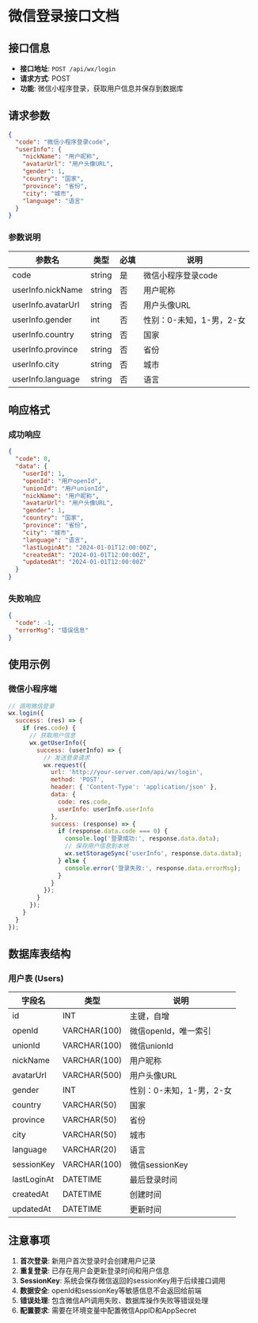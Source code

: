 # 微信登录接口文档

## 接口信息

- **接口地址**: `POST /api/wx/login`
- **请求方式**: POST
- **功能**: 微信小程序登录，获取用户信息并保存到数据库

## 请求参数

```json
{
  "code": "微信小程序登录code",
  "userInfo": {
    "nickName": "用户昵称",
    "avatarUrl": "用户头像URL",
    "gender": 1,
    "country": "国家",
    "province": "省份",
    "city": "城市",
    "language": "语言"
  }
}
```

### 参数说明

| 参数名 | 类型 | 必填 | 说明 |
|--------|------|------|------|
| code | string | 是 | 微信小程序登录code |
| userInfo.nickName | string | 否 | 用户昵称 |
| userInfo.avatarUrl | string | 否 | 用户头像URL |
| userInfo.gender | int | 否 | 性别：0-未知，1-男，2-女 |
| userInfo.country | string | 否 | 国家 |
| userInfo.province | string | 否 | 省份 |
| userInfo.city | string | 否 | 城市 |
| userInfo.language | string | 否 | 语言 |

## 响应格式

### 成功响应

```json
{
  "code": 0,
  "data": {
    "userId": 1,
    "openId": "用户openId",
    "unionId": "用户unionId",
    "nickName": "用户昵称",
    "avatarUrl": "用户头像URL",
    "gender": 1,
    "country": "国家",
    "province": "省份",
    "city": "城市",
    "language": "语言",
    "lastLoginAt": "2024-01-01T12:00:00Z",
    "createdAt": "2024-01-01T12:00:00Z",
    "updatedAt": "2024-01-01T12:00:00Z"
  }
}
```

### 失败响应

```json
{
  "code": -1,
  "errorMsg": "错误信息"
}
```

## 使用示例

### 微信小程序端

```javascript
// 调用微信登录
wx.login({
  success: (res) => {
    if (res.code) {
      // 获取用户信息
      wx.getUserInfo({
        success: (userInfo) => {
          // 发送登录请求
          wx.request({
            url: 'http://your-server.com/api/wx/login',
            method: 'POST',
            header: { 'Content-Type': 'application/json' },
            data: {
              code: res.code,
              userInfo: userInfo.userInfo
            },
            success: (response) => {
              if (response.data.code === 0) {
                console.log('登录成功:', response.data.data);
                // 保存用户信息到本地
                wx.setStorageSync('userInfo', response.data.data);
              } else {
                console.error('登录失败:', response.data.errorMsg);
              }
            }
          });
        }
      });
    }
  }
});
```

## 数据库表结构

### 用户表 (Users)

| 字段名 | 类型 | 说明 |
|--------|------|------|
| id | INT | 主键，自增 |
| openId | VARCHAR(100) | 微信openId，唯一索引 |
| unionId | VARCHAR(100) | 微信unionId |
| nickName | VARCHAR(100) | 用户昵称 |
| avatarUrl | VARCHAR(500) | 用户头像URL |
| gender | INT | 性别：0-未知，1-男，2-女 |
| country | VARCHAR(50) | 国家 |
| province | VARCHAR(50) | 省份 |
| city | VARCHAR(50) | 城市 |
| language | VARCHAR(20) | 语言 |
| sessionKey | VARCHAR(100) | 微信sessionKey |
| lastLoginAt | DATETIME | 最后登录时间 |
| createdAt | DATETIME | 创建时间 |
| updatedAt | DATETIME | 更新时间 |

## 注意事项

1. **首次登录**: 新用户首次登录时会创建用户记录
2. **重复登录**: 已存在用户会更新登录时间和用户信息
3. **SessionKey**: 系统会保存微信返回的sessionKey用于后续接口调用
4. **数据安全**: openId和sessionKey等敏感信息不会返回给前端
5. **错误处理**: 包含微信API调用失败、数据库操作失败等错误处理
6. **配置要求**: 需要在环境变量中配置微信AppID和AppSecret 